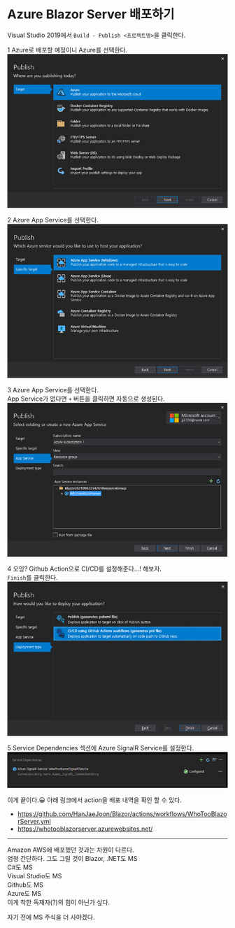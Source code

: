 # Azure Blazor Server 배포하기

Visual Studio 2019에서 `Build - Publish <프로젝트명>`을 클릭한다.  

1 Azure로 배포할 예정이니 Azure를 선택한다.
![](./images/1.png)

2 Azure App Service를 선택한다.   
![](./images/2.png)

3 Azure App Service를 선택한다.  
App Service가 없다면 `+` 버튼을 클릭하면 자동으로 생성된다.
![](./images/3.png)

4 오잉? Github Action으로 CI/CD를 설정해준다...! 해보자.  
`Finish`를 클릭한다.
![](./images/4.png)

5 Service Dependencies 섹션에 Azure SignalR Service를 설정한다.
![](./images/5.png)

이게 끝이다.😀 아래 링크에서 action을 배포 내역을 확인 할 수 있다.
- https://github.com/HanJaeJoon/Blazor/actions/workflows/WhoTooBlazorServer.yml
- https://whotooblazorserver.azurewebsites.net/

--- 

Amazon AWS에 배포했던 것과는 차원이 다르다.  
엄청 간단하다. 그도 그럴 것이
Blazor, .NET도 MS  
C#도 MS  
Visual Studio도 MS  
Github도 MS  
Azure도 MS  
이게 착한 독재자(?)의 힘이 아닌가 싶다.

자기 전에 MS 주식을 더 사야겠다.